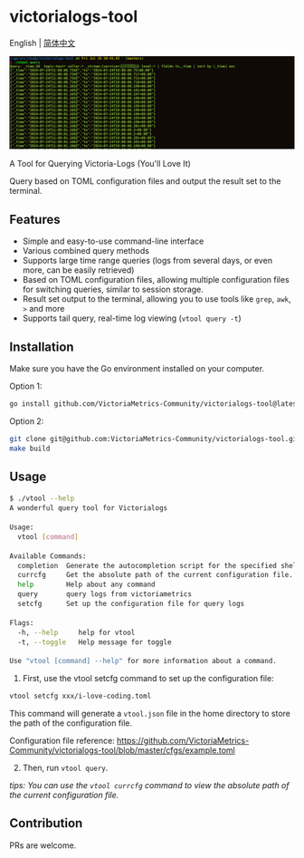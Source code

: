 # victorialogs-tool
English | [简体中文](https://github.com/VictoriaMetrics-Community/victorialogs-tool/blob/master/README_CN.md)

![image_01](image_01.jpg)

A Tool for Querying Victoria-Logs (You'll Love It)

Query based on TOML configuration files and output the result set to the terminal.

## Features

- Simple and easy-to-use command-line interface
- Various combined query methods
- Supports large time range queries (logs from several days, or even more, can be easily retrieved)
- Based on TOML configuration files, allowing multiple configuration files for switching queries, similar to session storage.
- Result set output to the terminal, allowing you to use tools like `grep`, `awk`, `>` and more
- Supports tail query, real-time log viewing (`vtool query -t`)

## Installation

Make sure you have the Go environment installed on your computer.

Option 1:

```bash
go install github.com/VictoriaMetrics-Community/victorialogs-tool@latest && mv $GOPATH/bin/victorialogs-tool $GOPATH/bin/vtool
```

Option 2:

```bash
git clone git@github.com:VictoriaMetrics-Community/victorialogs-tool.git
make build
```

## Usage

```bash
$ ./vtool --help
A wonderful query tool for Victorialogs

Usage:
  vtool [command]

Available Commands:
  completion  Generate the autocompletion script for the specified shell
  currcfg     Get the absolute path of the current configuration file.
  help        Help about any command
  query       query logs from victoriametrics
  setcfg      Set up the configuration file for query logs

Flags:
  -h, --help     help for vtool
  -t, --toggle   Help message for toggle

Use "vtool [command] --help" for more information about a command.
```

1. First, use the vtool setcfg command to set up the configuration file:

```bash
vtool setcfg xxx/i-love-coding.toml
```

This command will generate a `vtool.json` file in the home directory to store the path of the configuration file.

Configuration file reference: https://github.com/VictoriaMetrics-Community/victorialogs-tool/blob/master/cfgs/example.toml

2. Then, run `vtool query`.

*tips: You can use the `vtool currcfg` command to view the absolute path of the current configuration file.*

## Contribution

PRs are welcome.
